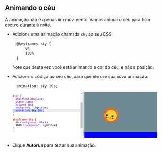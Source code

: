 ## Animando o céu

A animação não é apenas um movimento. Vamos animar o céu para ficar escuro durante à noite.

+ Adicione uma animação chamada `sky` ao seu CSS:
    
        @keyframes sky {
            0%
            100%
        }
        
    
    Note que desta vez você está animando a cor do céu, e não a posição.

+ Adicione o código ao seu céu, para que ele use sua nova animação:
    
        animation: sky 10s;
        
    
    ![screenshot](images/sunrise-sky.png)

+ Clique **Autorun** para testar sua animação.